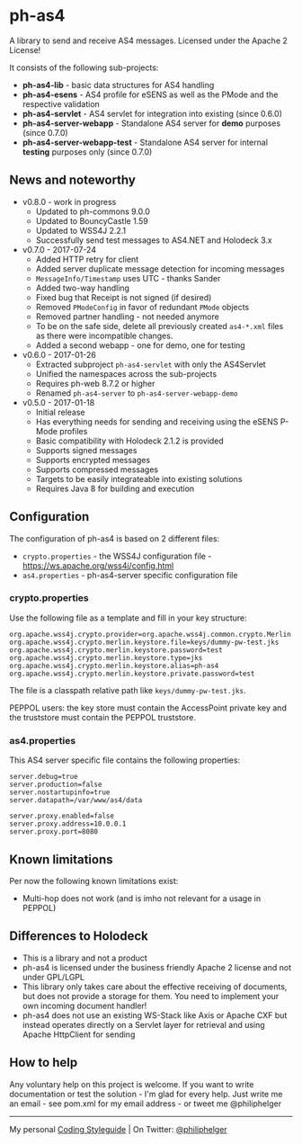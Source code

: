 # ph-as4

A library to send and receive AS4 messages. 
Licensed under the Apache 2 License!

It consists of the following sub-projects:
  * **ph-as4-lib** - basic data structures for AS4 handling
  * **ph-as4-esens** - AS4 profile for eSENS as well as the PMode and the respective validation
  * **ph-as4-servlet** - AS4 servlet for integration into existing (since 0.6.0)
  * **ph-as4-server-webapp** - Standalone AS4 server for **demo** purposes (since 0.7.0)
  * **ph-as4-server-webapp-test** - Standalone AS4 server for internal **testing** purposes only (since 0.7.0)

## News and noteworthy

* v0.8.0 - work in progress
  * Updated to ph-commons 9.0.0
  * Updated to BouncyCastle 1.59
  * Updated to WSS4J 2.2.1
  * Successfully send test messages to AS4.NET and Holodeck 3.x
* v0.7.0 - 2017-07-24
  * Added HTTP retry for client
  * Added server duplicate message detection for incoming messages
  * `MessageInfo/Timestamp` uses UTC - thanks Sander
  * Added two-way handling
  * Fixed bug that Receipt is not signed (if desired)
  * Removed `PModeConfig` in favor of redundant `PMode` objects
  * Removed partner handling - not needed anymore 
  * To be on the safe side, delete all previously created `as4-*.xml` files as there were incompatible changes.
  * Added a second webapp - one for demo, one for testing
* v0.6.0 - 2017-01-26
  * Extracted subproject `ph-as4-servlet` with only the AS4Servlet
  * Unified the namespaces across the sub-projects
  * Requires ph-web 8.7.2 or higher
  * Renamed `ph-as4-server` to `ph-as4-server-webapp-demo`
* v0.5.0 - 2017-01-18
  * Initial release
  * Has everything needs for sending and receiving using the eSENS P-Mode profiles
  * Basic compatibility with Holodeck 2.1.2 is provided
  * Supports signed messages
  * Supports encrypted messages
  * Supports compressed messages
  * Targets to be easily integrateable into existing solutions
  * Requires Java 8 for building and execution
    
## Configuration

The configuration of ph-as4 is based on 2 different files:
  * `crypto.properties` - the WSS4J configuration file - https://ws.apache.org/wss4j/config.html
  * `as4.properties` - ph-as4-server specific configuration file
  
### crypto.properties

Use the following file as a template and fill in your key structure:
```
org.apache.wss4j.crypto.provider=org.apache.wss4j.common.crypto.Merlin
org.apache.wss4j.crypto.merlin.keystore.file=keys/dummy-pw-test.jks
org.apache.wss4j.crypto.merlin.keystore.password=test
org.apache.wss4j.crypto.merlin.keystore.type=jks
org.apache.wss4j.crypto.merlin.keystore.alias=ph-as4
org.apache.wss4j.crypto.merlin.keystore.private.password=test
```
The file is a classpath relative path like `keys/dummy-pw-test.jks`. 

PEPPOL users: the key store must contain the AccessPoint private key and the truststore must contain the PEPPOL truststore.

### as4.properties

This AS4 server specific file contains the following properties:
```
server.debug=true
server.production=false
server.nostartupinfo=true
server.datapath=/var/www/as4/data

server.proxy.enabled=false
server.proxy.address=10.0.0.1
server.proxy.port=8080
``` 
    
## Known limitations

Per now the following known limitations exist:
  * Multi-hop does not work (and is imho not relevant for a usage in PEPPOL)

## Differences to Holodeck

  * This is a library and not a product
  * ph-as4 is licensed under the business friendly Apache 2 license and not under GPL/LGPL
  * This library only takes care about the effective receiving of documents, but does not provide a storage for them. You need to implement your own incoming document handler!
  * ph-as4 does not use an existing WS-Stack like Axis or Apache CXF but instead operates directly on a Servlet layer for retrieval and using Apache HttpClient for sending

## How to help

Any voluntary help on this project is welcome.
If you want to write documentation or test the solution - I'm glad for every help.
Just write me an email - see pom.xml for my email address - or tweet me @philiphelger

---

My personal [Coding Styleguide](https://github.com/phax/meta/blob/master/CodeingStyleguide.md) |
On Twitter: <a href="https://twitter.com/philiphelger">@philiphelger</a>
